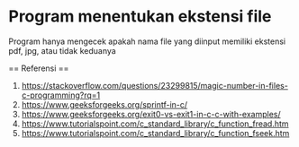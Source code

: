 # Program menentukan ekstensi file
Program hanya mengecek apakah nama file yang diinput memiliki ekstensi pdf, jpg, atau tidak keduanya

== Referensi ==
1. https://stackoverflow.com/questions/23299815/magic-number-in-files-c-programming?rq=1
2. https://www.geeksforgeeks.org/sprintf-in-c/
3. https://www.geeksforgeeks.org/exit0-vs-exit1-in-c-c-with-examples/
4. https://www.tutorialspoint.com/c_standard_library/c_function_fread.htm
5. https://www.tutorialspoint.com/c_standard_library/c_function_fseek.htm
